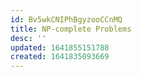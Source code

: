 ```yaml
---
id: Bv5wkCNIPhBgyzooCCnMQ
title: NP-complete Problems
desc: ''
updated: 1641855151788
created: 1641835093669
---
```


